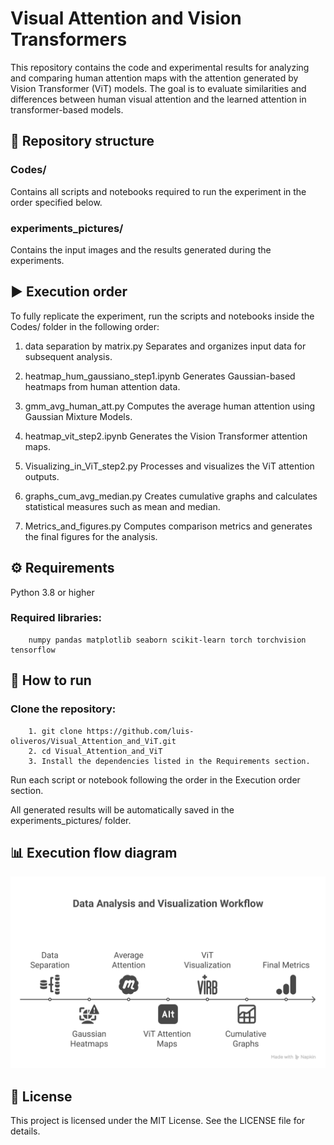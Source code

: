 # Visual Attention and Vision Transformers

This repository contains the code and experimental results for analyzing and comparing human attention maps with the attention generated by Vision Transformer (ViT) models.
The goal is to evaluate similarities and differences between human visual attention and the learned attention in transformer-based models.

## 📂 Repository structure
### Codes/
Contains all scripts and notebooks required to run the experiment in the order specified below.

### experiments_pictures/
Contains the input images and the results generated during the experiments.

## ▶️ Execution order
To fully replicate the experiment, run the scripts and notebooks inside the Codes/ folder in the following order:

1. data separation by matrix.py
        Separates and organizes input data for subsequent analysis.

2.  heatmap_hum_gaussiano_step1.ipynb
        Generates Gaussian-based heatmaps from human attention data.

3. gmm_avg_human_att.py
        Computes the average human attention using Gaussian Mixture Models.

4. heatmap_vit_step2.ipynb
        Generates the Vision Transformer attention maps.

5. Visualizing_in_ViT_step2.py
        Processes and visualizes the ViT attention outputs.

6. graphs_cum_avg_median.py
        Creates cumulative graphs and calculates statistical measures such as mean and median.

7. Metrics_and_figures.py
        Computes comparison metrics and generates the final figures for the analysis.

## ⚙️ Requirements
Python 3.8 or higher

### Required libraries: 
        numpy pandas matplotlib seaborn scikit-learn torch torchvision tensorflow

## 🚀 How to run

### Clone the repository:
        1. git clone https://github.com/luis-oliveros/Visual_Attention_and_ViT.git
        2. cd Visual_Attention_and_ViT
        3. Install the dependencies listed in the Requirements section.

Run each script or notebook following the order in the Execution order section.

All generated results will be automatically saved in the experiments_pictures/ folder.

## 📊 Execution flow diagram
![Execution Flow](diagram.png)

## 📄 License
This project is licensed under the MIT License. See the LICENSE file for details.


